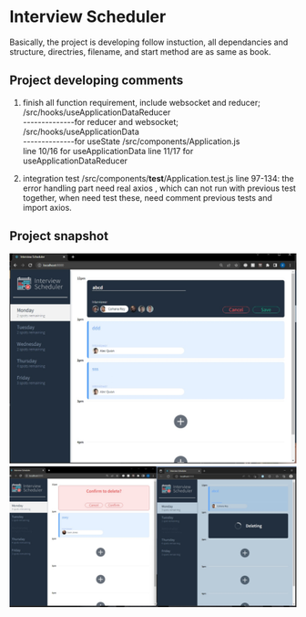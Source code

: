 # Interview Scheduler
   Basically, the project is developing follow instuction, all dependancies and structure, directries, filename, and start method
   are as same as book.
## Project developing comments

1. finish all function requirement, include websocket and reducer;
   /src/hooks/useApplicationDataReducer  
      --------------for reducer and websocket;
   /src/hooks/useApplicationData         
      --------------for useState
   /src/components/Application.js     
      line 10/16 for useApplicationData
      line 11/17 for useApplicationDataReducer
      
2. integration test 
   /src/components/__test__/Application.test.js
      line 97-134: the error handling part need real axios , which can not run with previous test together, when need test these, need comment previous tests and import axios. 

## Project snapshot

!["Add and edit a appointment"](/doc/add_edit_appointment.jpg)
!["Deleting and Confirm"](/doc/delete_confirm.jpg)


